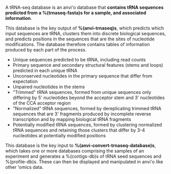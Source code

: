 A tRNA-seq database is an anvi'o database that **contains tRNA sequences predicted from a %(trnaseq-fasta)s for a sample, and associated information**.

This database is the key output of **%(anvi-trnaseq)s**, which predicts which input sequences are tRNA, clusters them into discrete biological sequences, and predicts positions in the sequences that are the sites of nucleotide modifications. The database therefore contains tables of information produced by each part of the process.

* Unique sequences predicted to be tRNA, including read counts
* Primary sequence and secondary structural features (stems and loops) predicted in each unique tRNA
* Unconserved nucleotides in the primary sequence that differ from expectation
* Unpaired nucleotides in the stems
* "Trimmed" tRNA sequences, formed from unique sequences only differing by 5' nucleotides beyond the acceptor stem and 3' nucleotides of the CCA acceptor region
* "Normalized" tRNA sequences, formed by dereplicating trimmed tRNA sequences that are 3' fragments produced by incomplete reverse transcription and by mapping biological tRNA fragments
* Potentially modified tRNA sequences, formed by clustering normalized tRNA sequences and retaining those clusters that differ by 3-4 nucleotides at potentially modified positions

This database is the key input to **%(anvi-convert-trnaseq-database)s**, which takes one or more databases comprising the samples of an experiment and generates a %(contigs-db)s of tRNA seed sequences and %(profile-db)s. These can then be displayed and manipulated in anvi'o like other 'omics data.